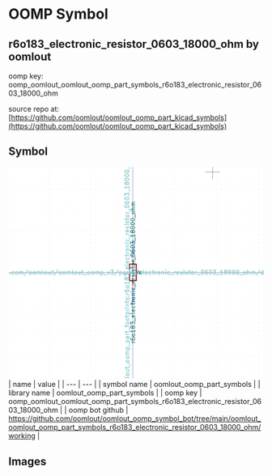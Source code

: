 # OOMP Symbol  
## r6o183_electronic_resistor_0603_18000_ohm  by oomlout  
  
oomp key: oomp_oomlout_oomlout_oomp_part_symbols_r6o183_electronic_resistor_0603_18000_ohm  
  
source repo at: [https://github.com/oomlout/oomlout_oomp_part_kicad_symbols](https://github.com/oomlout/oomlout_oomp_part_kicad_symbols)  
## Symbol  
  
[![working.png](working_600.png)](working.png)  
| name | value | 
| --- | --- | 
| symbol name | oomlout_oomp_part_symbols | 
| library name | oomlout_oomp_part_symbols | 
| oomp key | oomp_oomlout_oomlout_oomp_part_symbols_r6o183_electronic_resistor_0603_18000_ohm | 
| oomp bot github | https://github.com/oomlout/oomlout_oomp_symbol_bot/tree/main/oomlout_oomlout_oomp_part_symbols_r6o183_electronic_resistor_0603_18000_ohm/working | 
## Images  

